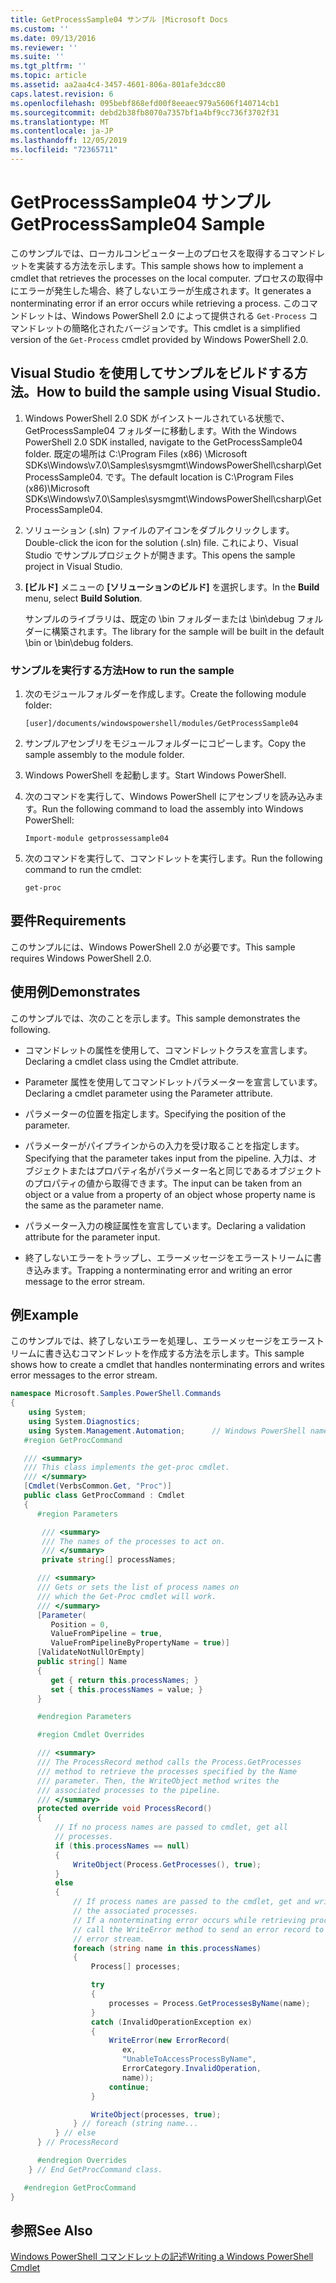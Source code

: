```yaml
---
title: GetProcessSample04 サンプル |Microsoft Docs
ms.custom: ''
ms.date: 09/13/2016
ms.reviewer: ''
ms.suite: ''
ms.tgt_pltfrm: ''
ms.topic: article
ms.assetid: aa2aa4c4-3457-4601-806a-801afe3dcc80
caps.latest.revision: 6
ms.openlocfilehash: 095bebf868efd00f8eeaec979a5606f140714cb1
ms.sourcegitcommit: debd2b38fb8070a7357bf1a4bf9cc736f3702f31
ms.translationtype: MT
ms.contentlocale: ja-JP
ms.lasthandoff: 12/05/2019
ms.locfileid: "72365711"
---
```

# <a name="getprocesssample04-sample"></a><span data-ttu-id="159fd-102">GetProcessSample04 サンプル</span><span class="sxs-lookup"><span data-stu-id="159fd-102">GetProcessSample04 Sample</span></span>

<span data-ttu-id="159fd-103">このサンプルでは、ローカルコンピューター上のプロセスを取得するコマンドレットを実装する方法を示します。</span><span class="sxs-lookup"><span data-stu-id="159fd-103">This sample shows how to implement a cmdlet that retrieves the processes on the local computer.</span></span> <span data-ttu-id="159fd-104">プロセスの取得中にエラーが発生した場合、終了しないエラーが生成されます。</span><span class="sxs-lookup"><span data-stu-id="159fd-104">It generates a nonterminating error if an error occurs while retrieving a process.</span></span> <span data-ttu-id="159fd-105">このコマンドレットは、Windows PowerShell 2.0 によって提供される `Get-Process` コマンドレットの簡略化されたバージョンです。</span><span class="sxs-lookup"><span data-stu-id="159fd-105">This cmdlet is a simplified version of the `Get-Process` cmdlet provided by Windows PowerShell 2.0.</span></span>

## <a name="how-to-build-the-sample-using-visual-studio"></a><span data-ttu-id="159fd-106">Visual Studio を使用してサンプルをビルドする方法。</span><span class="sxs-lookup"><span data-stu-id="159fd-106">How to build the sample using Visual Studio.</span></span>

1. <span data-ttu-id="159fd-107">Windows PowerShell 2.0 SDK がインストールされている状態で、GetProcessSample04 フォルダーに移動します。</span><span class="sxs-lookup"><span data-stu-id="159fd-107">With the Windows PowerShell 2.0 SDK installed, navigate to the GetProcessSample04 folder.</span></span> <span data-ttu-id="159fd-108">既定の場所は C:\Program Files (x86) \Microsoft SDKs\Windows\v7.0\Samples\sysmgmt\WindowsPowerShell\csharp\GetProcessSample04. です。</span><span class="sxs-lookup"><span data-stu-id="159fd-108">The default location is C:\Program Files (x86)\Microsoft SDKs\Windows\v7.0\Samples\sysmgmt\WindowsPowerShell\csharp\GetProcessSample04.</span></span>

2. <span data-ttu-id="159fd-109">ソリューション (.sln) ファイルのアイコンをダブルクリックします。</span><span class="sxs-lookup"><span data-stu-id="159fd-109">Double-click the icon for the solution (.sln) file.</span></span> <span data-ttu-id="159fd-110">これにより、Visual Studio でサンプルプロジェクトが開きます。</span><span class="sxs-lookup"><span data-stu-id="159fd-110">This opens the sample project in Visual Studio.</span></span>

3. <span data-ttu-id="159fd-111">**[ビルド]** メニューの **[ソリューションのビルド]** を選択します。</span><span class="sxs-lookup"><span data-stu-id="159fd-111">In the **Build** menu, select **Build Solution**.</span></span>

    <span data-ttu-id="159fd-112">サンプルのライブラリは、既定の \bin フォルダーまたは \bin\debug フォルダーに構築されます。</span><span class="sxs-lookup"><span data-stu-id="159fd-112">The library for the sample will be built in the default \bin or \bin\debug folders.</span></span>

### <a name="how-to-run-the-sample"></a><span data-ttu-id="159fd-113">サンプルを実行する方法</span><span class="sxs-lookup"><span data-stu-id="159fd-113">How to run the sample</span></span>

1. <span data-ttu-id="159fd-114">次のモジュールフォルダーを作成します。</span><span class="sxs-lookup"><span data-stu-id="159fd-114">Create the following module folder:</span></span>

    `[user]/documents/windowspowershell/modules/GetProcessSample04`

2. <span data-ttu-id="159fd-115">サンプルアセンブリをモジュールフォルダーにコピーします。</span><span class="sxs-lookup"><span data-stu-id="159fd-115">Copy the sample assembly to the module folder.</span></span>

3. <span data-ttu-id="159fd-116">Windows PowerShell を起動します。</span><span class="sxs-lookup"><span data-stu-id="159fd-116">Start Windows PowerShell.</span></span>

4. <span data-ttu-id="159fd-117">次のコマンドを実行して、Windows PowerShell にアセンブリを読み込みます。</span><span class="sxs-lookup"><span data-stu-id="159fd-117">Run the following command to load the assembly into Windows PowerShell:</span></span>

    `Import-module getprossessample04`

5. <span data-ttu-id="159fd-118">次のコマンドを実行して、コマンドレットを実行します。</span><span class="sxs-lookup"><span data-stu-id="159fd-118">Run the following command to run the cmdlet:</span></span>

    `get-proc`

## <a name="requirements"></a><span data-ttu-id="159fd-119">要件</span><span class="sxs-lookup"><span data-stu-id="159fd-119">Requirements</span></span>

<span data-ttu-id="159fd-120">このサンプルには、Windows PowerShell 2.0 が必要です。</span><span class="sxs-lookup"><span data-stu-id="159fd-120">This sample requires Windows PowerShell 2.0.</span></span>

## <a name="demonstrates"></a><span data-ttu-id="159fd-121">使用例</span><span class="sxs-lookup"><span data-stu-id="159fd-121">Demonstrates</span></span>

<span data-ttu-id="159fd-122">このサンプルでは、次のことを示します。</span><span class="sxs-lookup"><span data-stu-id="159fd-122">This sample demonstrates the following.</span></span>

- <span data-ttu-id="159fd-123">コマンドレットの属性を使用して、コマンドレットクラスを宣言します。</span><span class="sxs-lookup"><span data-stu-id="159fd-123">Declaring a cmdlet class using the Cmdlet attribute.</span></span>

- <span data-ttu-id="159fd-124">Parameter 属性を使用してコマンドレットパラメーターを宣言しています。</span><span class="sxs-lookup"><span data-stu-id="159fd-124">Declaring a cmdlet parameter using the Parameter attribute.</span></span>

- <span data-ttu-id="159fd-125">パラメーターの位置を指定します。</span><span class="sxs-lookup"><span data-stu-id="159fd-125">Specifying the position of the parameter.</span></span>

- <span data-ttu-id="159fd-126">パラメーターがパイプラインからの入力を受け取ることを指定します。</span><span class="sxs-lookup"><span data-stu-id="159fd-126">Specifying that the parameter takes input from the pipeline.</span></span> <span data-ttu-id="159fd-127">入力は、オブジェクトまたはプロパティ名がパラメーター名と同じであるオブジェクトのプロパティの値から取得できます。</span><span class="sxs-lookup"><span data-stu-id="159fd-127">The input can be taken from an object or a value from a property of an object whose property name is the same as the parameter name.</span></span>

- <span data-ttu-id="159fd-128">パラメーター入力の検証属性を宣言しています。</span><span class="sxs-lookup"><span data-stu-id="159fd-128">Declaring a validation attribute for the parameter input.</span></span>

- <span data-ttu-id="159fd-129">終了しないエラーをトラップし、エラーメッセージをエラーストリームに書き込みます。</span><span class="sxs-lookup"><span data-stu-id="159fd-129">Trapping a nonterminating error and writing an error message to the error stream.</span></span>

## <a name="example"></a><span data-ttu-id="159fd-130">例</span><span class="sxs-lookup"><span data-stu-id="159fd-130">Example</span></span>

<span data-ttu-id="159fd-131">このサンプルでは、終了しないエラーを処理し、エラーメッセージをエラーストリームに書き込むコマンドレットを作成する方法を示します。</span><span class="sxs-lookup"><span data-stu-id="159fd-131">This sample shows how to create a cmdlet that handles nonterminating errors and writes error messages to the error stream.</span></span>

```csharp
namespace Microsoft.Samples.PowerShell.Commands
{
    using System;
    using System.Diagnostics;
    using System.Management.Automation;      // Windows PowerShell namespace.
   #region GetProcCommand

   /// <summary>
   /// This class implements the get-proc cmdlet.
   /// </summary>
   [Cmdlet(VerbsCommon.Get, "Proc")]
   public class GetProcCommand : Cmdlet
   {
      #region Parameters

       /// <summary>
       /// The names of the processes to act on.
       /// </summary>
       private string[] processNames;

      /// <summary>
      /// Gets or sets the list of process names on
      /// which the Get-Proc cmdlet will work.
      /// </summary>
      [Parameter(
         Position = 0,
         ValueFromPipeline = true,
         ValueFromPipelineByPropertyName = true)]
      [ValidateNotNullOrEmpty]
      public string[] Name
      {
         get { return this.processNames; }
         set { this.processNames = value; }
      }

      #endregion Parameters

      #region Cmdlet Overrides

      /// <summary>
      /// The ProcessRecord method calls the Process.GetProcesses
      /// method to retrieve the processes specified by the Name
      /// parameter. Then, the WriteObject method writes the
      /// associated processes to the pipeline.
      /// </summary>
      protected override void ProcessRecord()
      {
          // If no process names are passed to cmdlet, get all
          // processes.
          if (this.processNames == null)
          {
              WriteObject(Process.GetProcesses(), true);
          }
          else
          {
              // If process names are passed to the cmdlet, get and write
              // the associated processes.
              // If a nonterminating error occurs while retrieving processes,
              // call the WriteError method to send an error record to the
              // error stream.
              foreach (string name in this.processNames)
              {
                  Process[] processes;

                  try
                  {
                      processes = Process.GetProcessesByName(name);
                  }
                  catch (InvalidOperationException ex)
                  {
                      WriteError(new ErrorRecord(
                         ex,
                         "UnableToAccessProcessByName",
                         ErrorCategory.InvalidOperation,
                         name));
                      continue;
                  }

                  WriteObject(processes, true);
              } // foreach (string name...
          } // else
      } // ProcessRecord

      #endregion Overrides
    } // End GetProcCommand class.

   #endregion GetProcCommand
}
```

## <a name="see-also"></a><span data-ttu-id="159fd-132">参照</span><span class="sxs-lookup"><span data-stu-id="159fd-132">See Also</span></span>

[<span data-ttu-id="159fd-133">Windows PowerShell コマンドレットの記述</span><span class="sxs-lookup"><span data-stu-id="159fd-133">Writing a Windows PowerShell Cmdlet</span></span>](./writing-a-windows-powershell-cmdlet.md)
